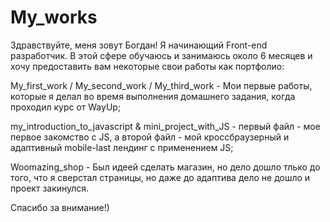 # My_works

Здравствуйте, меня зовут Богдан!
Я начинающий Front-end разработчик. В этой сфере обучаюсь и занимаюсь около 6 месяцев и хочу предоставить вам некоторые свои работы как портфолио:

  My_first_work / My_second_work / My_third_work - Мои первые работы, которые я делал во время выполнения домашнего задания, когда проходил курс от WayUp;
  
  my_introduction_to_javascript & mini_project_with_JS - первый файл - мое первое закомство с JS, а второй файл - мой кроссбраузерный и адаптивный mobile-last лендинг с применением JS;
  
  Woomazing_shop - Был идеей сделать магазин, но дело дошло тлько до того, что я сверстал страницы, но даже до адаптива дело не дошло и проект закинулся.
  
Спасибо за внимание!)
